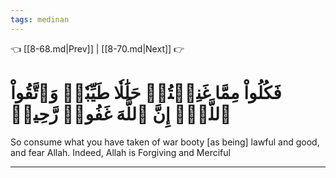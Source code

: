 ```yaml
---
tags: medinan
---
```


👈 [[8-68.md|Prev]] | [[8-70.md|Next]] 👉

# فَكُلُواْ مِمَّا غَنِمۡتُمۡ حَلَٰلٗا طَيِّبٗاۚ وَٱتَّقُواْ ٱللَّهَۚ إِنَّ ٱللَّهَ غَفُورٞ رَّحِيمٞ

So consume what you have taken of war booty [as being] lawful and good, and fear Allah. Indeed, Allah is Forgiving and Merciful

---

